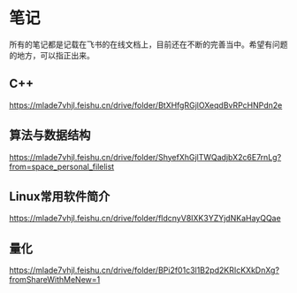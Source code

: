 # 笔记
所有的笔记都是记载在飞书的在线文档上，目前还在不断的完善当中。希望有问题的地方，可以指正出来。

## C++

https://mlade7vhjl.feishu.cn/drive/folder/BtXHfgRGjlOXeqdBvRPcHNPdn2e

## 算法与数据结构

https://mlade7vhjl.feishu.cn/drive/folder/ShyefXhGjlTWQadjbX2c6E7rnLg?from=space_personal_filelist

## Linux常用软件简介

https://mlade7vhjl.feishu.cn/drive/folder/fldcnyV8IXK3YZYjdNKaHayQQae

## 量化

https://mlade7vhjl.feishu.cn/drive/folder/BPi2f01c3l1B2pd2KRIcKXkDnXg?fromShareWithMeNew=1
